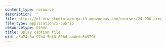 ```yaml
---
content_type: resource
description: ''
file: https://ol-ocw-studio-app-qa.s3.amazonaws.com/courses/24-908-creole-language-and-caribbean-identities-spring-2017/a3a74c3a97b45bf8806daa4edc5b579f_Mbz648H3IEw.vtt
file_type: application/x-subrip
resourcetype: Other
title: 3play caption file
uid: a3a74c3a-97b4-5bf8-806d-aa4edc5b579f
---
```

